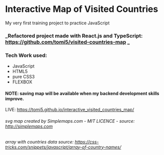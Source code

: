 # Interactive Map of Visited Countries

My very first training project to practice JavaScript

### _Refactored project made with React.js and TypeScript: https://github.com/tomi5/visited-countries-map _

### Tech Work used:
- JavaScript
- HTML5
- pure CSS3
- FLEXBOX

#### NOTE: saving map will be available when my backend development skills improve. 


LIVE: https://tomi5.github.io/interactive_visited_countries_map/

###### svg map created by Simplemaps.com - MIT LICENCE - source: http://simplemaps.com 
###### array with countries data source: https://css-tricks.com/snippets/javascript/array-of-country-names/
